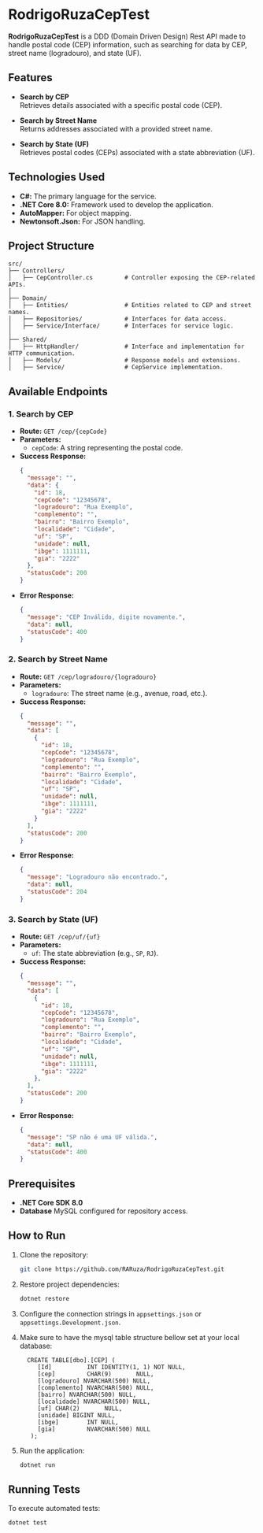 # RodrigoRuzaCepTest

**RodrigoRuzaCepTest** is a DDD (Domain Driven Design) Rest API made to handle postal code (CEP) information, such as searching for data by CEP, street name (logradouro), and state (UF).

## Features

- **Search by CEP**  
  Retrieves details associated with a specific postal code (CEP).

- **Search by Street Name**  
  Returns addresses associated with a provided street name.

- **Search by State (UF)**  
  Retrieves postal codes (CEPs) associated with a state abbreviation (UF).

## Technologies Used

- **C#:** The primary language for the service.
- **.NET Core 8.0:** Framework used to develop the application.
- **AutoMapper:** For object mapping.
- **Newtonsoft.Json:** For JSON handling.

## Project Structure

```
src/
├── Controllers/
│   ├── CepController.cs         # Controller exposing the CEP-related APIs.
│
├── Domain/
│   ├── Entities/                # Entities related to CEP and street names.
│   ├── Repositories/            # Interfaces for data access.
│   ├── Service/Interface/       # Interfaces for service logic.
│
├── Shared/
│   ├── HttpHandler/             # Interface and implementation for HTTP communication.
│   ├── Models/                  # Response models and extensions.
│   ├── Service/                 # CepService implementation.
```

## Available Endpoints

### 1. Search by CEP
- **Route:** `GET /cep/{cepCode}`  
- **Parameters:**  
  - `cepCode`: A string representing the postal code.  
- **Success Response:**  
  ```json
  {
    "message": "",
    "data": {
      "id": 18,
      "cepCode": "12345678",
      "logradouro": "Rua Exemplo",
      "complemento": "",
      "bairro": "Bairro Exemplo",
      "localidade": "Cidade",
      "uf": "SP",
      "unidade": null,
      "ibge": 1111111,
      "gia": "2222"
    },
    "statusCode": 200
  }
  ```
- **Error Response:**  
  ```json
  {
    "message": "CEP Inválido, digite novamente.",
    "data": null,
    "statusCode": 400
  }
  ```

### 2. Search by Street Name
- **Route:** `GET /cep/logradouro/{logradouro}`  
- **Parameters:**  
  - `logradouro`: The street name (e.g., avenue, road, etc.).  
- **Success Response:**  
  ```json
  {
    "message": "",
    "data": [
      {
        "id": 18,
        "cepCode": "12345678",
        "logradouro": "Rua Exemplo",
        "complemento": "",
        "bairro": "Bairro Exemplo",
        "localidade": "Cidade",
        "uf": "SP",
        "unidade": null,
        "ibge": 1111111,
        "gia": "2222"
      }
    ],
    "statusCode": 200
  }
  ```
- **Error Response:**  
  ```json
  {
    "message": "Logradouro não encontrado.",
    "data": null,
    "statusCode": 204
  }
  ```

### 3. Search by State (UF)
- **Route:** `GET /cep/uf/{uf}`  
- **Parameters:**  
  - `uf`: The state abbreviation (e.g., `SP`, `RJ`).  
- **Success Response:**  
  ```json
  {
    "message": "",
    "data": [
      {
        "id": 18,
        "cepCode": "12345678",
        "logradouro": "Rua Exemplo",
        "complemento": "",
        "bairro": "Bairro Exemplo",
        "localidade": "Cidade",
        "uf": "SP",
        "unidade": null,
        "ibge": 1111111,
        "gia": "2222"
      },
    ],
    "statusCode": 200
  }
  ```
- **Error Response:**  
  ```json
  {
    "message": "SP não é uma UF válida.",
    "data": null,
    "statusCode": 400
  }
  ```

## Prerequisites

- **.NET Core SDK 8.0**
- **Database** MySQL configured for repository access.

## How to Run

1. Clone the repository:  
   ```bash
   git clone https://github.com/RARuza/RodrigoRuzaCepTest.git
   ```

2. Restore project dependencies:  
   ```bash
   dotnet restore
   ```

3. Configure the connection strings in `appsettings.json` or `appsettings.Development.json`.

4. Make sure to have the mysql table structure bellow set at your local database:
   ```
     CREATE TABLE[dbo].[CEP] (
        [Id]          INT IDENTITY(1, 1) NOT NULL,
        [cep]         CHAR(9)       NULL,
        [logradouro] NVARCHAR(500) NULL,
        [complemento] NVARCHAR(500) NULL,
        [bairro] NVARCHAR(500) NULL,
        [localidade] NVARCHAR(500) NULL,
        [uf] CHAR(2)       NULL,
        [unidade] BIGINT NULL,
        [ibge]        INT NULL,
        [gia]         NVARCHAR(500) NULL
      );
   ```

6. Run the application:  
   ```bash
   dotnet run
   ```

## Running Tests

To execute automated tests:  
```bash
dotnet test
```
